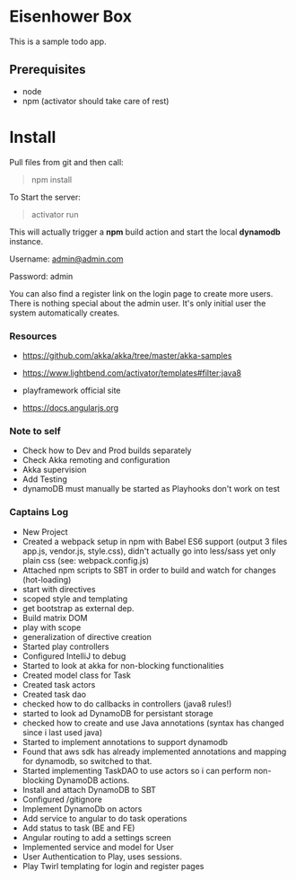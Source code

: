 # Eisenhower Box
This is a sample todo app.

## Prerequisites
- node
- npm
(activator should take care of rest)

# Install
Pull files from git and then call:

> npm install

To Start the server:
> activator run

This will actually trigger a **npm** build action and start the local **dynamodb** instance.

Username: admin@admin.com

Password: admin

You can also find a register link on the login page to create more users. There is nothing special about the admin user.
It's only initial user the system automatically creates.


### Resources

- https://github.com/akka/akka/tree/master/akka-samples

- https://www.lightbend.com/activator/templates#filter:java8

- playframework official site

- https://docs.angularjs.org


### Note to self
- Check how to  Dev and Prod builds separately
- Check Akka remoting and configuration
- Akka supervision
- Add Testing
- dynamoDB must manually be started as Playhooks don't work on test

### Captains Log
- New Project
- Created a webpack setup in npm with Babel ES6 support (output 3 files app.js, vendor.js, style.css), didn't actually go into less/sass yet only plain css (see: webpack.config.js)
- Attached npm scripts to SBT in order to build and watch for changes (hot-loading)
- start with directives
- scoped style and templating
- get bootstrap as external dep.
- Build matrix DOM
- play with scope
- generalization of directive creation
- Started play controllers
- Configured IntelliJ to debug
- Started to look at akka for non-blocking functionalities
- Created model class for Task
- Created task actors
- Created task dao
- checked how to do callbacks in controllers (java8 rules!)
- started to look ad DynamoDB for persistant storage
- checked how to create and use Java annotations (syntax has changed since i last used java)
- Started to implement annotations to support dynamodb
- Found that aws sdk has already implemented annotations and mapping for dynamodb, so switched to that.
- Started implementing TaskDAO to use actors so i can perform non-blocking DynamoDB actions.
- Install and attach DynamoDB to SBT
- Configured /gitignore
- Implement DynamoDb on actors
- Add service to angular to do task operations
- Add status to task (BE and FE)
- Angular routing to add a settings screen
- Implemented service and model for User
- User Authentication to Play, uses sessions.
- Play Twirl templating for login and register pages
